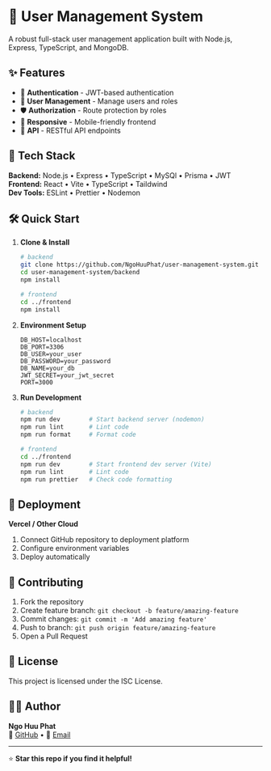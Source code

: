 # 📝 User Management System

A robust full-stack user management application built with Node.js, Express, TypeScript, and MongoDB.

## ✨ Features

- 🔐 **Authentication** - JWT-based authentication
- 👥 **User Management** - Manage users and roles
- 🛡️ **Authorization** - Route protection by roles
- 📱 **Responsive** - Mobile-friendly frontend
- 🧩 **API** - RESTful API endpoints

## 🚀 Tech Stack

**Backend:** Node.js • Express • TypeScript • MySQl • Prisma • JWT  
**Frontend:** React • Vite • TypeScript • Taildwind  
**Dev Tools:** ESLint • Prettier • Nodemon

## 🛠️ Quick Start

1. **Clone & Install**
   ```bash
   # backend
   git clone https://github.com/NgoHuuPhat/user-management-system.git
   cd user-management-system/backend
   npm install

   # frontend
   cd ../frontend
   npm install
   ```

2. **Environment Setup**
   ```env
   DB_HOST=localhost
   DB_PORT=3306
   DB_USER=your_user
   DB_PASSWORD=your_password
   DB_NAME=your_db
   JWT_SECRET=your_jwt_secret
   PORT=3000

   ```

3. **Run Development**
   ```bash
   # backend
   npm run dev        # Start backend server (nodemon)
   npm run lint       # Lint code
   npm run format     # Format code

   # frontend
   cd ../frontend
   npm run dev        # Start frontend dev server (Vite)
   npm run lint       # Lint code
   npm run prettier   # Check code formatting
   ```

## 🚀 Deployment

**Vercel / Other Cloud**
1. Connect GitHub repository to deployment platform
2. Configure environment variables
3. Deploy automatically

## 🤝 Contributing

1. Fork the repository
2. Create feature branch: `git checkout -b feature/amazing-feature`
3. Commit changes: `git commit -m 'Add amazing feature'`
4. Push to branch: `git push origin feature/amazing-feature`
5. Open a Pull Request

## 📄 License

This project is licensed under the ISC License.

## 👨‍💻 Author

**Ngo Huu Phat**  
🐙 [GitHub](https://github.com/NgoHuuPhat) • 📧 [Email](mailto:ngoohuuphat@gmail.com)

---

⭐ **Star this repo if you find it helpful!**
